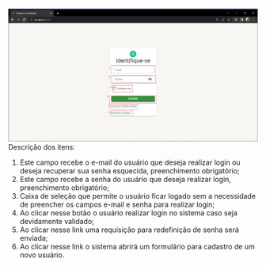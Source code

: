 ![alt text](https://github.com/alexfariakof/app-despesas-anyware/blob/main/.documentos/.Telas/login.png)
Descrição dos itens:
1.	Este campo recebe o e-mail do usuário que deseja realizar login ou deseja recuperar sua senha esquecida, preenchimento obrigatório;
2.	Este campo recebe a senha do usuário que deseja realizar login, preenchimento obrigatório;
3.	Caixa de seleção que permite o usuário ficar logado sem a necessidade de preencher os campos e-mail e senha para realizar login;
4.	Ao clicar nesse botão o usuário realizar login no sistema caso seja devidamente validado;
5.	Ao clicar nesse link uma requisição para redefinição de senha será enviada;
6.	Ao clicar nesse link o sistema abrirá um formulário para cadastro de um novo usuário.

